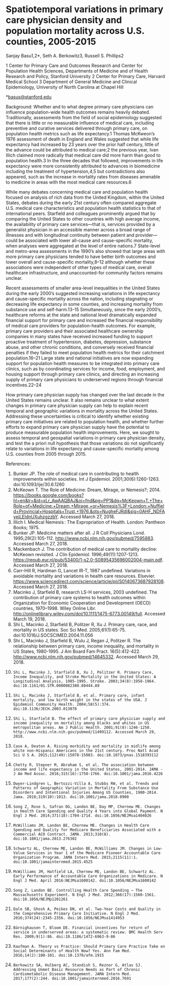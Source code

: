 # Spatiotemporal variations in primary care physician density and population mortality across U.S. counties, 2005-2015
Sanjay Basu1,2*, Seth A. Berkowitz3, Russell S. Phillips2

1 Center for Primary Care and Outcomes Research and Center for Population Health Sciences, Departments of Medicine and of Health Research and Policy, Stanford University
2 Center for Primary Care, Harvard Medical School
3 Department of General Medicine and Clinical Epidemiology, University of North Carolina at Chapel Hill

*basus@stanford.edu

Background:
Whether and to what degree primary care physicians can influence population-wide health outcomes remains heavily debated. Traditionally, assessments from the field of social epidemiology suggested that there is little or no measurable influence of medical care, including preventive and curative services delivered through primary care, on population health metrics such as life expectancy.1 Thomas McKweon’s 1976 assessment of death in England and Wales suggested that while life expectancy had increased by 23 years over the prior half century, little of the advance could be attributed to medical care;2 the previous year, Ivan Illich claimed more radically that medical care did more harm than good to population health.3 In the three decades that followed, improvements in life expectancy were more consistently attributed to advances in biomedicine including the treatment of hypertension,4,5 but contradictions also appeared, such as the increase in mortality rates from diseases amenable to medicine in areas with the most medical care resources.6 

While many debates concerning medical care and population health focused on analysis of rich data from the United Kingdom, within the United States, debates during the early 21st century often compared aggregate U.S. medical care characteristics and population health statistics to that of international peers. Starfield and colleagues prominently argued that by comparing the United States to other countries with high average income, the availability of primary care services—that is, services provided by a generalist physician in an accessible manner across a broad range of illnesses and with longitudinal continuity between patient and provider—could be associated with lower all-cause and cause-specific mortality, when analyses were aggregated at the level of entire nations.7 State-level and metro-area assessments in the 1990’s also showed that large areas with more primary care physicians tended to have better birth outcomes and lower overall and cause-specific mortality,8–12 although whether these associations were independent of other types of medical care, overall healthcare infrastructure, and unaccounted-for community factors remains unclear. 

Recent assessments of smaller area-level inequalities in the United States during the early 2000’s suggested increasing variations in life expectancy and cause-specific mortality across the nation, including stagnating or decreasing life expectancy in some counties, and increasing mortality from substance use and self-harm.13–15 Simultaneously, since the early 2000’s, healthcare reforms at the state and national level dramatically expanded financial support for primary care and increased the financial responsibility of medical care providers for population-health outcomes. For example, primary care providers and their associated healthcare ownership companies in many states have received increased funding to support proactive treatment of hypertension, diabetes, depression, substance abuse, and other chronic conditions, and conversely received financial penalties if they failed to meet population health metrics for their catchment population.16–21 Large state and national initiatives are now expanding support for population health measures to be integrated into primary care clinics, such as by coordinating services for income, food, employment, and housing support through primary care clinics, and directing an increasing supply of primary care physicians to underserved regions through financial incentives.22–24 

How primary care physician supply has changed over the last decade in the United States remains unclear. It also remains unclear to what extent changes in primary care physician supply can help to explain recent temporal and geographic variations in mortality across the United States. Addressing these uncertainties is critical to identify whether existing primary care initiatives are related to population health, and whether further efforts to expand primary care physician supply have the potential to produce measurable population health improvements. Here, we sought to assess temporal and geospatial variations in primary care physician density, and test the a priori null hypothesis that those variations do not significantly relate to variations in life expectancy and cause-specific mortality among U.S. counties from 2005 through 2015.


References:
1. 	Bunker JP. The role of medical care in contributing to health improvements within societies. Int J Epidemiol. 2001;30(6):1260-1263. doi:10.1093/ije/30.6.1260
2. 	McKeown T. The Role of Medicine: Dream, Mirage, or Nemesis?; 2014. https://books.google.com/books?hl=en&lr=&id=xLr_AwAAQBAJ&oi=fnd&pg=PP1&dq=McKeown+T.+The+Role+of+Medicine:+Dream,+Mirage,+or+Nemesis%3F+London:+Nuffield+Provincial+Hospitals+Trust,+1976.&ots=NugheFJRdl&sig=0AHF_NDFAyeiLEldnUXuhzgzzbY. Accessed March 27, 2018.
3. 	Illich I. Medical Nemesis : The Expropriation of Health. London: Pantheon Books; 1975.
4. 	Bunker JP. Medicine matters after all. J R Coll Physicians Lond. 1995;29(2):105-112. http://www.ncbi.nlm.nih.gov/pubmed/7595883. Accessed March 27, 2018.
5. 	Mackenbach J. The contribution of medical care to mortality decline: McKeown revisited. J Clin Epidemiol. 1996;49(11):1207-1213. https://repub.eur.nl/pub/53400/1-s2.0-S0895435696002004-main.pdf. Accessed March 27, 2018.
6. 	Carr-Hill R, Hardman G, Lancet IR-T, 1987  undefined. Variations in avoidable mortality and variations in health care resources. Elsevier. https://www.sciencedirect.com/science/article/pii/S0140673687928108. Accessed March 27, 2018.
7. 	Macinko J, Starfield B, research LS-H services, 2003  undefined. The contribution of primary care systems to health outcomes within Organization for Economic Cooperation and Development (OECD) countries, 1970–1998. Wiley Online Libr. http://onlinelibrary.wiley.com/doi/10.1111/1475-6773.00149/full. Accessed March 19, 2018.
8. 	Shi L, Macinko J, Starfield B, Politzer R, Xu J. Primary care, race, and mortality in US states. Soc Sci Med. 2005;61(1):65-75. doi:10.1016/J.SOCSCIMED.2004.11.056
9. 	Shi L, Macinko J, Starfield B, Wulu J, Regan J, Politzer R. The relationship between primary care, income inequality, and mortality in US States, 1980-1995. J Am Board Fam Pract. 16(5):412-422. http://www.ncbi.nlm.nih.gov/pubmed/14645332. Accessed March 29, 2018.
10. 	Shi L, Macinko J, Starfield B, Xu J, Politzer R. Primary Care, Income Inequality, and Stroke Mortality in the United States: A Longitudinal Analysis, 1985-1995. Stroke. 2003;34(8):1958-1964. doi:10.1161/01.STR.0000082380.80444.A9
11. 	Shi L, Macinko J, Starfield B, et al. Primary care, infant mortality, and low birth weight in the states of the USA. J Epidemiol Community Health. 2004;58(5):374. doi:10.1136/JECH.2003.013078
12. 	Shi L, Starfield B. The effect of primary care physician supply and income inequality on mortality among blacks and whites in US metropolitan areas. Am J Public Health. 2001;91(8):1246-1250. http://www.ncbi.nlm.nih.gov/pubmed/11499112. Accessed March 29, 2018.
13. 	Case A, Deaton A. Rising morbidity and mortality in midlife among white non-Hispanic Americans in the 21st century. Proc Natl Acad Sci U S A. 2015;112(49):15078-15083. doi:10.1073/pnas.1518393112
14. 	Chetty R, Stepner M, Abraham S, et al. The association between income and life expectancy in the United States, 2001-2014. JAMA - J Am Med Assoc. 2016;315(16):1750-1766. doi:10.1001/jama.2016.4226
15. 	Dwyer-Lindgren L, Bertozzi-Villa A, Stubbs RW, et al. Trends and Patterns of Geographic Variation in Mortality From Substance Use Disorders and Intentional Injuries Among US Counties, 1980-2014. Jama. 2018;319(10):1013. doi:10.1001/jama.2018.0900
16. 	Song Z, Rose S, Safran DG, Landon BE, Day MP, Chernew ME. Changes in Health Care Spending and Quality 4 Years into Global Payment. N Engl J Med. 2014;371(18):1704-1714. doi:10.1056/NEJMsa1404026
17. 	McWilliams JM, Landon BE, Chernew ME. Changes in Health Care Spending and Quality for Medicare Beneficiaries Associated with a Commercial ACO Contract. JAMA. 2013;310(8). doi:10.1001/jama.2013.276302
18. 	Schwartz AL, Chernew ME, Landon BE, McWilliams JM. Changes in Low-Value Services in Year 1 of the Medicare Pioneer Accountable Care Organization Program. JAMA Intern Med. 2015;2115(11):1. doi:10.1001/jamainternmed.2015.4525
19. 	McWilliams JM, Hatfield LA, Chernew ME, Landon BE, Schwartz AL. Early Performance of Accountable Care Organizations in Medicare. N Engl J Med. April 2016:NEJMsa1600142. doi:10.1056/NEJMsa1600142
20. 	Song Z, Landon BE. Controlling Health Care Spending — The Massachusetts Experiment. N Engl J Med. 2012;366(17):1560-1561. doi:10.1056/NEJMp1201261
21. 	Dale SB, Ghosh A, Peikes DN, et al. Two-Year Costs and Quality in the Comprehensive Primary Care Initiative. N Engl J Med. 2016;374(24):2345-2356. doi:10.1056/NEJMsa1414953
22. 	Bärnighausen T, Bloom DE. Financial incentives for return of service in underserved areas: a systematic review. BMC Health Serv Res. 2009;9(1):86. doi:10.1186/1472-6963-9-86
23. 	Kaufman A. Theory vs Practice: Should Primary Care Practice Take on Social Determinants of Health Now? Yes. Ann Fam Med. 2016;14(2):100-101. doi:10.1370/afm.1915
24. 	Berkowitz SA, Hulberg AC, Standish S, Reznor G, Atlas SJ. Addressing Unmet Basic Resource Needs as Part of Chronic Cardiometabolic Disease Management. JAMA Intern Med. 2017;177(2):244. doi:10.1001/jamainternmed.2016.7691

